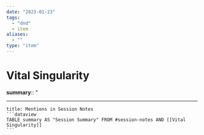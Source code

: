 ```yaml
---
date: "2023-01-23"
tags:
  - "dnd"
  - item
aliases:
  - ""
type: "item"
---
```

# Vital Singularity

**summary**:: "


---
````ad-example
title: Mentions in Session Notes
```dataview
TABLE summary AS "Session Summary" FROM #session-notes AND [[Vital Singularity]]
```
````
`````